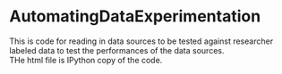 # AutomatingDataExperimentation

This is code for reading in data sources to be tested against researcher labeled data to test the performances of the data sources.  \
THe html file is IPython copy of the code.
